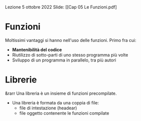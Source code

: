 Lezione 5 ottobre 2022
Slide: [[Cap 05 Le Funzioni.pdf]

# Funzioni

Moltissimi vantaggi si hanno nell'uso delle funzioni. Primo fra cui:
- **Mantenibilità del codice**
- Riutilizzo di sotto-parti di uno stesso programma più volte
- Sviluppo di un programma in parallelo, tra più autori


# Librerie
&rarr Una libreria è un insieme di funzioni precompilate.
- Una libreria è formata da una coppia di file:
	- file di intestazione (headear)
	- file oggetto contenente le funzioni compilate


